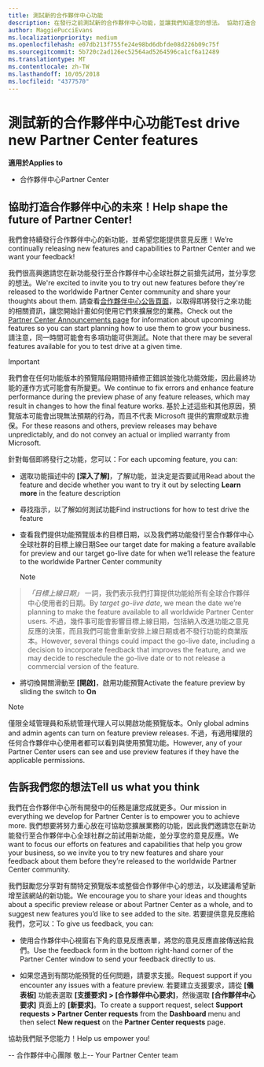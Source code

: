```yaml
---
title: 測試新的合作夥伴中心功能
description: 在發行之前測試新的合作夥伴中心功能，並讓我們知道您的想法。 協助打造合作夥伴中心的未來！
author: MaggiePucciEvans
ms.localizationpriority: medium
ms.openlocfilehash: e07db213f755fe24e98bd6dbfde08d226b09c75f
ms.sourcegitcommit: 5b720c2ad126ec52564ad5264596ca1cf6a12489
ms.translationtype: MT
ms.contentlocale: zh-TW
ms.lasthandoff: 10/05/2018
ms.locfileid: "4377570"
---
```

# <a name="test-drive-new-partner-center-features"></a><span data-ttu-id="3c2f2-104">測試新的合作夥伴中心功能</span><span class="sxs-lookup"><span data-stu-id="3c2f2-104">Test drive new Partner Center features</span></span>

**<span data-ttu-id="3c2f2-105">適用於</span><span class="sxs-lookup"><span data-stu-id="3c2f2-105">Applies to</span></span>**

- <span data-ttu-id="3c2f2-106">合作夥伴中心</span><span class="sxs-lookup"><span data-stu-id="3c2f2-106">Partner Center</span></span>

## <a name="help-shape-the-future-of-partner-center"></a><span data-ttu-id="3c2f2-107">協助打造合作夥伴中心的未來！</span><span class="sxs-lookup"><span data-stu-id="3c2f2-107">Help shape the future of Partner Center!</span></span>

<span data-ttu-id="3c2f2-108">我們會持續發行合作夥伴中心的新功能，並希望您能提供意見反應！</span><span class="sxs-lookup"><span data-stu-id="3c2f2-108">We’re continually releasing new features and capabilities to Partner Center and we want your feedback!</span></span> 

<span data-ttu-id="3c2f2-109">我們很高興邀請您在新功能發行至合作夥伴中心全球社群之前搶先試用，並分享您的想法。</span><span class="sxs-lookup"><span data-stu-id="3c2f2-109">We're excited to invite you to try out new features before they're released to the worldwide Partner Center community and share your thoughts about them.</span></span> <span data-ttu-id="3c2f2-110">請查看[合作夥伴中心公告頁面](https://partnercenter.microsoft.com/pcv/announcements)，以取得即將發行之來功能的相關資訊，讓您開始計畫如何使用它們來擴展您的業務。</span><span class="sxs-lookup"><span data-stu-id="3c2f2-110">Check out the [Partner Center Announcements page](https://partnercenter.microsoft.com/pcv/announcements) for information about upcoming features so you can start planning how to use them to grow your business.</span></span> <span data-ttu-id="3c2f2-111">請注意，同一時間可能會有多項功能可供測試。</span><span class="sxs-lookup"><span data-stu-id="3c2f2-111">Note that there may be several features available for you to test drive at a given time.</span></span>

> [!IMPORTANT]  
> <span data-ttu-id="3c2f2-112">我們會在任何功能版本的預覽階段期間持續修正錯誤並強化功能效能，因此最終功能的運作方式可能會有所變更。</span><span class="sxs-lookup"><span data-stu-id="3c2f2-112">We continue to fix errors and enhance feature performance during the preview phase of any feature releases, which may result in changes to how the final feature works.</span></span> <span data-ttu-id="3c2f2-113">基於上述這些和其他原因，預覽版本可能會出現無法預期的行為，而且不代表 Microsoft 提供的實際或默示擔保。</span><span class="sxs-lookup"><span data-stu-id="3c2f2-113">For these reasons and others, preview releases may behave unpredictably, and do not convey an actual or implied warranty from Microsoft.</span></span>

<span data-ttu-id="3c2f2-114">針對每個即將發行之功能，您可以：</span><span class="sxs-lookup"><span data-stu-id="3c2f2-114">For each upcoming feature, you can:</span></span>

-   <span data-ttu-id="3c2f2-115">選取功能描述中的 **\[深入了解\]**，了解功能，並決定是否要試用</span><span class="sxs-lookup"><span data-stu-id="3c2f2-115">Read about the feature and decide whether you want to try it out by selecting **Learn more** in the feature description</span></span> 

-   <span data-ttu-id="3c2f2-116">尋找指示，以了解如何測試功能</span><span class="sxs-lookup"><span data-stu-id="3c2f2-116">Find instructions for how to test drive the feature</span></span>

-   <span data-ttu-id="3c2f2-117">查看我們提供功能預覽版本的目標日期，以及我們將功能發行至合作夥伴中心全球社群的目標上線日期</span><span class="sxs-lookup"><span data-stu-id="3c2f2-117">See our target date for making a feature available for preview and our target go-live date for when we’ll release the feature to the worldwide Partner Center community</span></span> 

    > [!NOTE]  
>  <span data-ttu-id="3c2f2-118">*「目標上線日期」* 一詞，我們表示我們打算提供功能給所有全球合作夥伴中心使用者的日期。</span><span class="sxs-lookup"><span data-stu-id="3c2f2-118">By *target go-live date*, we mean the date we’re planning to make the feature available to all worldwide Partner Center users.</span></span> <span data-ttu-id="3c2f2-119">不過，幾件事可能會影響目標上線日期，包括納入改進功能之意見反應的決策，而且我們可能會重新安排上線日期或者不發行功能的商業版本。</span><span class="sxs-lookup"><span data-stu-id="3c2f2-119">However, several things could impact the go-live date, including a decision to incorporate feedback that improves the feature, and we may decide to reschedule the go-live date or to not release a commercial version of the feature.</span></span>  

-   <span data-ttu-id="3c2f2-120">將切換開關滑動至 **\[開啟\]**，啟用功能預覽</span><span class="sxs-lookup"><span data-stu-id="3c2f2-120">Activate the feature preview by sliding the switch to **On**</span></span>

> [!NOTE]  
>  <span data-ttu-id="3c2f2-121">僅限全域管理員和系統管理代理人可以開啟功能預覽版本。</span><span class="sxs-lookup"><span data-stu-id="3c2f2-121">Only global admins and admin agents can turn on feature preview releases.</span></span> <span data-ttu-id="3c2f2-122">不過，有適用權限的任何合作夥伴中心使用者都可以看到與使用預覽功能。</span><span class="sxs-lookup"><span data-stu-id="3c2f2-122">However, any of your Partner Center users can see and use preview features if they have the applicable permissions.</span></span>
 
## <a name="tell-us-what-you-think"></a><span data-ttu-id="3c2f2-123">告訴我們您的想法</span><span class="sxs-lookup"><span data-stu-id="3c2f2-123">Tell us what you think</span></span>

<span data-ttu-id="3c2f2-124">我們在合作夥伴中心所有開發中的任務是讓您成就更多。</span><span class="sxs-lookup"><span data-stu-id="3c2f2-124">Our mission in everything we develop for Partner Center is to empower you to achieve more.</span></span> <span data-ttu-id="3c2f2-125">我們想要將努力重心放在可協助您擴展業務的功能，因此我們邀請您在新功能發行至合作夥伴中心全球社群之前試用新功能，並分享您的意見反應。</span><span class="sxs-lookup"><span data-stu-id="3c2f2-125">We want to focus our efforts on features and capabilities that help you grow your business, so we invite you to try new features and share your feedback about them before they’re released to the worldwide Partner Center community.</span></span> 

<span data-ttu-id="3c2f2-126">我們鼓勵您分享對有關特定預覽版本或整個合作夥伴中心的想法，以及建議希望新增至該網站的新功能。</span><span class="sxs-lookup"><span data-stu-id="3c2f2-126">We encourage you to share your ideas and thoughts about a specific preview release or about Partner Center as a whole, and to suggest new features you’d like to see added to the site.</span></span> <span data-ttu-id="3c2f2-127">若要提供意見反應給我們，您可以：</span><span class="sxs-lookup"><span data-stu-id="3c2f2-127">To give us feedback, you can:</span></span>  

-   <span data-ttu-id="3c2f2-128">使用合作夥伴中心視窗右下角的意見反應表單，將您的意見反應直接傳送給我們。</span><span class="sxs-lookup"><span data-stu-id="3c2f2-128">Use the feedback form in the bottom right-hand corner of the Partner Center window to send your feedback directly to us.</span></span> 

-   <span data-ttu-id="3c2f2-129">如果您遇到有關功能預覽的任何問題，請要求支援。</span><span class="sxs-lookup"><span data-stu-id="3c2f2-129">Request support if you encounter any issues with a feature preview.</span></span> <span data-ttu-id="3c2f2-130">若要建立支援要求，請從 **\[儀表板\]** 功能表選取 **\[支援要求\] > \[合作夥伴中心要求\]**，然後選取 **\[合作夥伴中心要求\]** 頁面上的 **\[新要求\]**。</span><span class="sxs-lookup"><span data-stu-id="3c2f2-130">To create a support request, select **Support requests > Partner Center requests** from the **Dashboard** menu and then select **New request** on the **Partner Center requests** page.</span></span>

<span data-ttu-id="3c2f2-131">協助我們賦予您能力！</span><span class="sxs-lookup"><span data-stu-id="3c2f2-131">Help us empower you!</span></span>

<span data-ttu-id="3c2f2-132">-- 合作夥伴中心團隊  敬上</span><span class="sxs-lookup"><span data-stu-id="3c2f2-132">-- Your Partner Center team</span></span>

